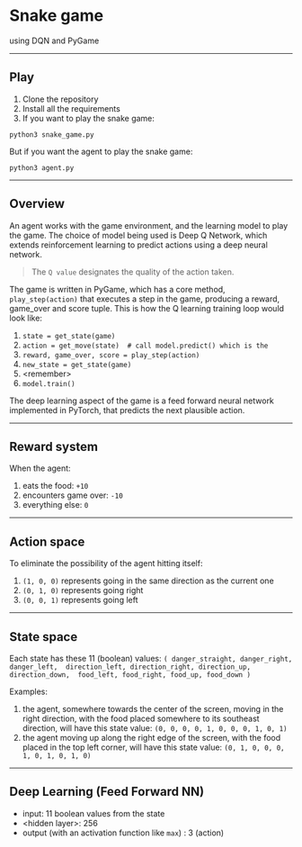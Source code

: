 # Snake game 
using DQN and PyGame

---
## Play
1. Clone the repository
2. Install all the requirements
3. If you want to play the snake game:
```commandline
python3 snake_game.py
```
But if you want the agent to play the snake game:
```commandline
python3 agent.py
```

---
## Overview
An agent works with the game environment, and the learning model to play the game. 
The choice of model being used is Deep Q Network, which extends reinforcement learning to predict actions using a deep neural network.
> The `Q value` designates the quality of the action taken. 

The game is written in PyGame, which has a core method, `play_step(action)` that executes a step in the game, producing a reward, game_over and score tuple.
This is how the Q learning training loop would look like:
1. `state = get_state(game)`
2. `action = get_move(state)  # call model.predict() which is the `
3. `reward, game_over, score = play_step(action)`
4. `new_state = get_state(game)`
5. \<remember\>
6. `model.train()`

The deep learning aspect of the game is a feed forward neural network implemented in PyTorch, that predicts the next plausible action.

---
## Reward system
When the agent:
1. eats the food: `+10`
2. encounters game over: `-10`
3. everything else: `0`
---
## Action space
To eliminate the possibility of the agent hitting itself:
1. `(1, 0, 0)` represents going in the same direction as the current one
2. `(0, 1, 0)` represents going right
3. `(0, 0, 1)` represents going left
---
## State space
Each state has these 11 (boolean) values:
`(
    danger_straight, danger_right, danger_left, 
    direction_left, direction_right, direction_up, direction_down, 
    food_left, food_right, food_up, food_down
)`

Examples:
1. the agent, somewhere towards the center of the screen, moving in the right direction, with the food placed somewhere to its southeast direction, will have this state value:
   `(0, 0, 0, 0, 1, 0, 0, 0, 1, 0, 1)`
2. the agent moving up along the right edge of the screen, with the food placed in the top left corner, will have this state value:
   `(0, 1, 0, 0, 0, 1, 0, 1, 0, 1, 0)`
---
## Deep Learning (Feed Forward NN)
- input: 11 boolean values from the state
- \<hidden layer\>: 256
- output (with an activation function like `max`) : 3 (action)
